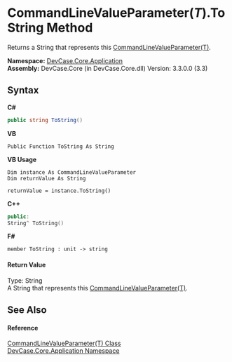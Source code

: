 # CommandLineValueParameter(*T*).ToString Method 
 

Returns a String that represents this <a href="T_DevCase_Core_Application_CommandLineValueParameter_1">CommandLineValueParameter(T)</a>.

**Namespace:**&nbsp;<a href="N_DevCase_Core_Application">DevCase.Core.Application</a><br />**Assembly:**&nbsp;DevCase.Core (in DevCase.Core.dll) Version: 3.3.0.0 (3.3)

## Syntax

**C#**<br />
``` C#
public string ToString()
```

**VB**<br />
``` VB
Public Function ToString As String
```

**VB Usage**<br />
``` VB Usage
Dim instance As CommandLineValueParameter
Dim returnValue As String

returnValue = instance.ToString()
```

**C++**<br />
``` C++
public:
String^ ToString()
```

**F#**<br />
``` F#
member ToString : unit -> string 

```


#### Return Value
Type: String<br />A String that represents this <a href="T_DevCase_Core_Application_CommandLineValueParameter_1">CommandLineValueParameter(T)</a>.

## See Also


#### Reference
<a href="T_DevCase_Core_Application_CommandLineValueParameter_1">CommandLineValueParameter(T) Class</a><br /><a href="N_DevCase_Core_Application">DevCase.Core.Application Namespace</a><br />